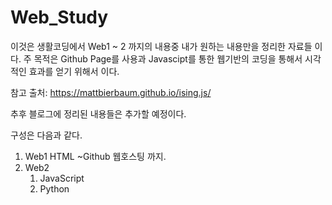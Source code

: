 # Web_Study

이것은 생활코딩에서 Web1 ~ 2 까지의 내용중 내가 원하는 내용만을 정리한 자료들 이다.
주 목적은 Github Page를 사용과 Javascipt를 통한 웹기반의 코딩을 통해서 시각적인 효과를 얻기 위해서 이다. 

참고 출처: https://mattbierbaum.github.io/ising.js/

추후 블로그에 정리된 내용들은 추가할 예정이다.

구성은 다음과 같다. 
1. Web1 HTML ~Github 웹호스팅 까지.
2. Web2
   1. JavaScript
   2. Python

